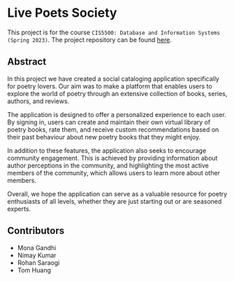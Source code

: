 # Live Poets Society
This project is for the course `CIS5500: Database and Information Systems (Spring 2023)`. 
The project repository can be found 
[here](https://github.com/NimayRKumar/cis550_project).

## Abstract
In this project we have created a social cataloging application specifically 
for poetry lovers. Our aim was to make a platform that enables users to explore
the world of poetry through an extensive collection of books, series, authors, 
and reviews.

The application is designed to offer a personalized experience to each user. By 
signing in, users can create and maintain their own virtual library of poetry 
books, rate them, and receive custom recommendations based on their past 
behaviour about new poetry books that they might enjoy.

In addition to these features, the application also seeks to encourage 
community engagement. This is achieved by providing information about author
perceptions in the community, and highlighting the most active members of the 
community, which allows users to learn more about other members.

Overall, we hope the application can serve as a valuable resource for poetry 
enthusiasts of all levels, whether they are just starting out or are seasoned
experts.

## Contributors
- Mona Gandhi
- Nimay Kumar
- Rohan Saraogi
- Tom Huang
